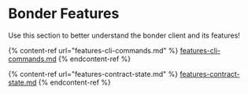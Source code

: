 # Bonder Features

Use this section to better understand the bonder client and its features!

{% content-ref url="features-cli-commands.md" %}
[features-cli-commands.md](features-cli-commands.md)
{% endcontent-ref %}

{% content-ref url="features-contract-state.md" %}
[features-contract-state.md](features-contract-state.md)
{% endcontent-ref %}